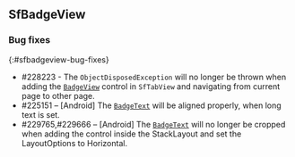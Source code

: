 ## SfBadgeView

### Bug fixes
{:#sfbadgeview-bug-fixes}

* \#228223 - The `ObjectDisposedException` will no longer be thrown when adding the [`BadgeView`](https://help.syncfusion.com/xamarin/sfbadgeview/overview) control in `SfTabView` and navigating from current page to other page.
* \#225151 – [Android] The [`BadgeText`](https://help.syncfusion.com/cr/xamarin/Syncfusion.SfBadgeView.XForms~Syncfusion.XForms.BadgeView.SfBadgeView~BadgeText.html) will be aligned properly, when long text is set. 
* \#229765,\#229666 – [Android] The [`BadgeText`](https://help.syncfusion.com/cr/cref_files/xamarin/Syncfusion.SfBadgeView.XForms~Syncfusion.XForms.BadgeView.SfBadgeView~BadgeText.html) will no longer be cropped when adding the control inside the StackLayout and set the LayoutOptions to Horizontal.
